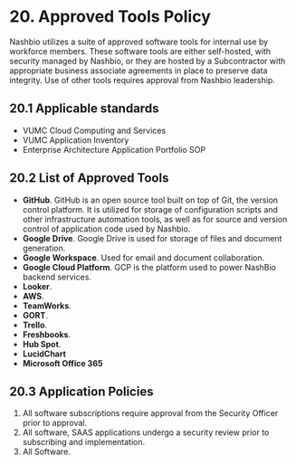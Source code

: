 # 20. Approved Tools Policy

Nashbio utilizes a suite of approved software tools for internal use by workforce members. These software tools are either self-hosted, with security managed by Nashbio, or they are hosted by a Subcontractor with appropriate business associate agreements in place to preserve data integrity. Use of other tools requires approval from Nashbio leadership.

## 20.1 Applicable standards 
* VUMC Cloud Computing and Services
* VUMC Application Inventory
* Enterprise Architecture Application Portfolio SOP

## 20.2 List of Approved Tools

* **GitHub**. GitHub is an open source tool built on top of Git, the version control platform. It is utilized for storage of configuration scripts and other infrastructure automation tools, as well as for source and version control of application code used by Nashbio.
* **Google Drive**. Google Drive is used for storage of files and document generation.
* **Google Workspace**. Used for email and document collaboration.
* **Google Cloud Platform**. GCP is the platform used to power NashBio backend services.
* **Looker**. 
* **AWS**. 
* **TeamWorks**.
* **GORT**.
* **Trello**.
* **Freshbooks**.
* **Hub Spot**.
* **LucidChart**
* **Microsoft Office 365**

## 20.3 Application Policies

1. All software subscriptions require approval from the Security Officer prior to approval.
2. All software, SAAS applications undergo a security review  prior to subscribing and implementation. 
3. All Software.
